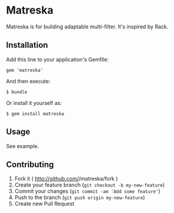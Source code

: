 # Matreska

Matreska is for building adaptable multi-filter. It's inspired by Rack.

## Installation

Add this line to your application's Gemfile:

    gem 'matreska'

And then execute:

    $ bundle

Or install it yourself as:

    $ gem install matreska

## Usage

See example.

## Contributing

1. Fork it ( http://github.com/<my-github-username>/matreska/fork )
2. Create your feature branch (`git checkout -b my-new-feature`)
3. Commit your changes (`git commit -am 'Add some feature'`)
4. Push to the branch (`git push origin my-new-feature`)
5. Create new Pull Request
